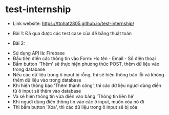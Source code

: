 # test-internship
- Link website: https://ttphat2805.github.io/test-internship/

- Bài 1: Đã qua được các test case của đề bằng thuật toán

- Bài 2:

+ Sử dụng API là: Firebase
+ Đầu tiên điền các thông tin vào Form: Họ tên - Email - Số điện thoại
+ Bấm button 'Thêm' sẽ thực hiện phương thức POST, thêm dữ liệu vào trong database
+ Nếu các dữ liệu trong ô input bị rỗng, thì sẽ hiện thông báo lỗi và không thêm dữ liệu vào trong database
+ Khi hiện thông báo 'Thêm thành công', thì các dữ liệu người dùng điền từ ô input sẽ thêm vào database
+ Và sẽ hiện thông tin vừa điền vào bảng 'Thông tin liên hệ'
+ Khi người dùng điền thông tin vào các ô input, muốn xóa nó đi
+ Thì bấm button 'Xóa', thì các dữ liệu trong ô input sẽ bị xóa
